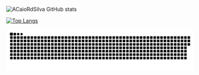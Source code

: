 ![ACaioRdSilva GitHub stats](https://github-readme-stats.vercel.app/api?username=CaioRdSilva&show_icons=true&theme=transparent)
  
  [![Top Langs](https://github-readme-stats.vercel.app/api/top-langs/?username=CaioRdSilva&hide=css&langs_count=8&theme=transparent)](https://github.com/CaioRdSilva/)
  
  ![Snake animation](https://github.com/CaioRdSilva/CaioRdSilva/blob/output/github-contribution-grid-snake.svg)
